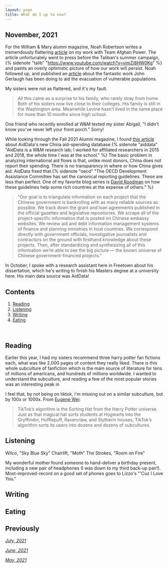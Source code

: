 ```yaml
---
layout: page
title: What am I up to now?
---
```



## November, 2021

For the William & Mary alumni magazine, Noah Robertson writes a tremendously flattering [article](https://magazine.wm.edu/issue/2021-fall/power-analyst.php) on my work with Team Afghan Power. The article unfortunately went to press before the Taliban's summer campaign,{% sidenote "talib" "https://www.youtube.com/watch?v=vimZj8HW0Kg" %} and paints an overly optimistic picture of how our work will persist. Noah followed up, and published an [article](https://magazine.wm.edu/online-exclusives/finish-the-mission.php) about the fantastic work John Gerlaugh  has been doing to aid the evacuation of vulnerable populations. 

My sisters were not as flattered, and it's my fault. 

> All this came as a surprise to his family, who rarely stray from home. Both of his sisters now live close to their colleges. His family is still in the Washington area. Meanwhile Levine hasn’t lived in the same place for more than 10 months since high school.

One friend who recently enrolled at W&M texted my sister Abigail, "I didn't know you've never left your front porch." Sorry! 

While looking through the Fall 2021 Alumni magazine, I found [this article](https://magazine.wm.edu/online-exclusives/where-is-china-secretly-spending.php) about AidData's new China aid-spending database.{% sidenote "aiddata" "AidData is a W&M research lab; I worked for affiliated researchers in 2015 and 2018, the whole time I was at the school." %} The basic problem in analyzing international aid flows is that, unlike most donors, China does not report their spending. There is no transparency in where or how China gives aid: AidData fixed that.{% sidenote "oecd" "The OECD Development Assistance Committee has set the canonical reporting guidelines. These are less than perfect. One of my favorite blog series is [David Roodman](https://davidroodman.com/blog/tag/redefining-oda/) on how these guidelines help some rich countries at the expense of others." %} 

> “Our goal is to triangulate information on each project that the Chinese government is bankrolling with as many reliable sources as possible. We track down the grant and loan agreements published in the official gazettes and legislative repositories. We scrape all of the project-specific information that is posted on Chinese embassy websites. We review aid and debt information management systems of finance and planning ministries in host countries. We correspond directly with government officials, investigative journalists and contractors on the ground with firsthand knowledge about these projects. Then, after standardizing and synthesizing all of this information we’re able to see the big picture — the known universe of Chinese government-financed projects.”

In October, I spoke with a research assistant here in Freetown about his dissertation, which he's writing to finish his Masters degree at a university here. His main data source was AidData!

## Contents
1. [Reading](#books)
2. [Listening](#music)
3. [Writing](#writing)
4. [Eating](#food)

  <br>


## Reading <a name="books"></a>


Earlier this year, I had my sisters recommend three harry potter fan fictions each, what was like 2,000 pages of content they really liked. There is this whole subculture of fanfiction which is the main source of literature for tens of millions of americans, and hundreds of millions worldwide. I wanted to understand the subculture, and reading a few of the most popular stories was an interesting peak in

I feel that, by not being on tiktok, i'm missing out on a similar subculture, but by 100x or 1000x. From [Eugene Wei](https://www.eugenewei.com/blog/2020/8/3/tiktok-and-the-sorting-hat): 

> TikTok’s algorithm is the Sorting Hat from the Harry Potter universe. Just as that magical hat sorts students at Hogwarts into the Gryffindor, Hufflepuff, Ravenclaw, and Slytherin houses, TikTok’s algorithm sorts its users into dozens and dozens of subcultures.


## Listening <a name="music"></a>

Wilco, "Sky Blue Sky"
Chairlift, "Moth"
The Strokes, "Room on Fire"

My wonderful mother found someone to hand-deliver a birthday present, including a new pair of headphones (I was down to my third back-up pair!). Most-improved-record on a good set of phones goes to Lizzo's "'Cuz I Love You."


## Writing <a name="writing"></a>



## Eating <a name="food"></a>



## Previously

*[July, 2021](https://jablevine.com/older/july_2021)*

*[June, 2021](https://jablevine.com/older/june_2021)*

*[May, 2021](https://jablevine.com/older/may_2021)*

